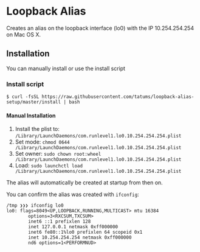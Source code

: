 # Loopback Alias

Creates an alias on the loopback interface (lo0) with the IP 10.254.254.254 on Mac OS X.

## Installation
You can manually install or use the install script

### Install script
    $ curl -fsSL https://raw.githubusercontent.com/tatums/loopback-alias-setup/master/install | bash

#### Manual Installation

1. Install the plist to: `/Library/LaunchDaemons/com.runlevel1.lo0.10.254.254.254.plist`
2. Set mode: `chmod 0644 /Library/LaunchDaemons/com.runlevel1.lo0.10.254.254.254.plist`
3. Set owner: `sudo chown root:wheel /Library/LaunchDaemons/com.runlevel1.lo0.10.254.254.254.plist`
4. Load: `sudo launchctl load /Library/LaunchDaemons/com.runlevel1.lo0.10.254.254.254.plist`

The alias will automatically be created at startup from then on.

You can confirm the alias was created with `ifconfig`:

```
/tmp ❯❯❯ ifconfig lo0
lo0: flags=8049<UP,LOOPBACK,RUNNING,MULTICAST> mtu 16384
       	options=3<RXCSUM,TXCSUM>
       	inet6 ::1 prefixlen 128
       	inet 127.0.0.1 netmask 0xff000000
       	inet6 fe80::1%lo0 prefixlen 64 scopeid 0x1
       	inet 10.254.254.254 netmask 0xff000000
       	nd6 options=1<PERFORMNUD>
```
